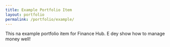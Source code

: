 ```yaml
---
title: Example Portfolio Item
layout: portfolio
permalink: /portfolio/example/
---
```

This na example portfolio item for Finance Hub. E dey show how to manage money well!

